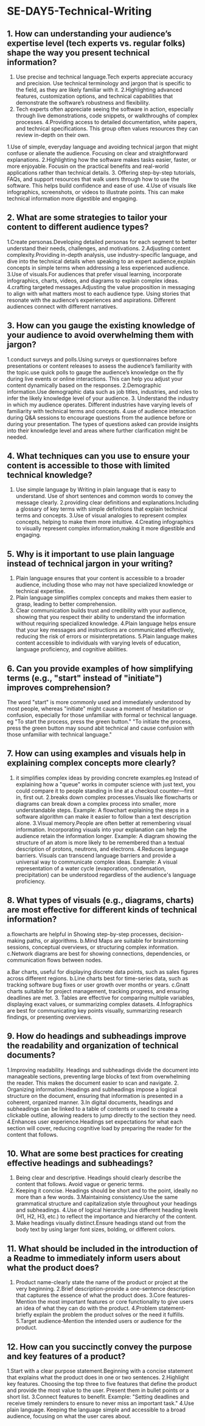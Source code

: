 # SE-DAY5-Technical-Writing
## 1. How can understanding your audience’s expertise level (tech experts vs. regular folks) shape the way you present technical information?
<!--understanding your audience's expertise level for tech experts-->
1. Use precise and technical language.Tech experts appreciate accuracy and precision. Use technical terminology and jargon that is specific to the field, as they are likely familiar with it.
2.Highlighting advanced features, customization options, and technical capabilities that demonstrate the software’s robustness and flexibility.
3. Tech experts often appreciate seeing the software in action, especially through live demonstrations, code snippets, or walkthroughs of complex processes.
4.Providing access to detailed documentation, white papers, and technical specifications. This group often values resources they can review in-depth on their own.
<!--regular folks-->
1.Use of simple, everyday language and avoiding technical jargon that might confuse or alienate the audience. Focusing on clear and straightforward explanations.
2.Highlighting how the software makes tasks easier, faster, or more enjoyable. Focusin on the practical benefits and real-world applications rather than technical details.
3. Offering step-by-step tutorials, FAQs, and support resources that walk users through how to use the software. This helps build confidence and ease of use.
4.Use  of visuals like infographics, screenshots, or videos to illustrate points. This can make technical information more digestible and engaging.
## 2. What are some strategies to tailor your content to different audience types?
1.Create personas.Developing detailed personas for each segment to better understand their needs, challenges, and motivations.
2.Adjusting content complexity.Providing in-depth analysis, use industry-specific language, and dive into the technical details when speaking to an expert audience,explain concepts in simple terms when addressing a less experienced audience.
3.Use of visuals.For audiences that prefer visual learning, incorporate infographics, charts, videos, and diagrams to explain complex ideas.
4.crafting targeted messages.Adjusting the value proposition in  messaging to align with what matters most to each audience type. Using stories that resonate with the audience’s experiences and aspirations. Different audiences connect with different narratives.
## 3. How can you gauge the existing knowledge of your audience to avoid overwhelming them with jargon?
1.conduct surveys and polls.Using surveys or questionnaires before presentations or content releases to assess the audience’s familiarity with the topic.use quick polls to gauge the audience’s knowledge on the fly during live events or online interactions. This can help you adjust your content dynamically based on the responses.
2.Demographic information.Use demographic data such as job titles, industries, and roles to infer the likely knowledge level of your audience.
3. Understand the industry in which my audience operates. Different industries have varying levels of familiarity with technical terms and concepts.
4.use of audience interaction during Q&A sessions to encourage questions from the audience before or during your presentation. The types of questions asked can provide insights into their knowledge level and areas where further clarification might be needed.
## 4. What techniques can you use to ensure your content is accessible to those with limited technical knowledge?
1. Use simple language by Writing in plain language that is easy to understand. Use of short sentences and common words to convey the message clearly.
2.providing clear definitions and explanations.Including a glossary of key terms with simple definitions that explain technical terms and concepts.
3.Use of visual analogies to represent complex concepts, helping to make them more intuitive.
4.Creating infographics to visually represent complex information,making it more digestible and engaging.
## 5. Why is it important to use plain language instead of technical jargon in your writing?
1. Plain language ensures that your content is accessible to a broader audience, including those who may not have specialized knowledge or technical expertise.
2. Plain language simplifies complex concepts and makes them easier to grasp, leading to better comprehension.
3. Clear communication builds trust and credibility with your audience, showing that you respect their ability to understand the information without requiring specialized knowledge.
4.Plain language helps ensure that your key messages and instructions are communicated effectively, reducing the risk of errors or misinterpretations.
5.Plain language makes content accessible to individuals with varying levels of education, language proficiency, and cognitive abilities.
## 6. Can you provide examples of how simplifying terms (e.g., "start" instead of "initiate") improves comprehension?
The word "start" is more commonly used and immediately understood by most people, whereas "initiate" might cause a moment of hesitation or confusion, especially for those unfamiliar with formal or technical language. eg "To start the process, press the green button." "To initiate the process, press the green button may sound abit technical and cause confusion with those unfamiliar with technical language."

## 7. How can using examples and visuals help in explaining complex concepts more clearly?
1. it simplifies complex ideas by providing concrete examples.eg Instead of explaining how a "queue" works in computer science with just text, you could compare it to people standing in line at a checkout counter—first in, first out.
2.breaks down complex processes.Visuals like flowcharts or diagrams can break down a complex process into smaller, more understandable steps. Example: A flowchart explaining the steps in a software algorithm can make it easier to follow than a text description alone.
3.Visual memory.People are often better at remembering visual information. Incorporating visuals into your explanation can help the audience retain the information longer. Example: A diagram showing the structure of an atom is more likely to be remembered than a textual description of protons, neutrons, and electrons.
4.Reduces language barriers. Visuals can transcend language barriers and provide a universal way to communicate complex ideas. Example:  A visual representation of a water cycle (evaporation, condensation, precipitation) can be understood regardless of the audience's language proficiency.
## 8. What types of visuals (e.g., diagrams, charts) are most effective for different kinds of technical information?
<!--Diagrams-->
a.flowcharts are helpful in Showing step-by-step processes, decision-making paths, or algorithms.
b.Mind Maps are suitable for brainstorming sessions, conceptual overviews, or structuring complex information.
c.Network diagrams are best for showing connections, dependencies, or communication flows between nodes.
<!--Charts-->
a.Bar charts, useful for displaying discrete data points, such as sales figures across different regions.
b.Line charts best for time-series data, such as tracking software bug fixes or user growth over months or years.
c.Gnatt charts suitable for project management, tracking progress, and ensuring deadlines are met.
3. Tables are effective for comparing multiple variables, displaying exact values, or summarizing complex datasets.
4.Infographics are best for communicating key points visually, summarizing research findings, or presenting overviews.
## 9. How do headings and subheadings improve the readability and organization of technical documents?
1.Improving readability. Headings and subheadings divide the document into manageable sections, preventing large blocks of text from overwhelming the reader. This makes the document easier to scan and navigate.
2. Organizing information.Headings and subheadings impose a logical structure on the document, ensuring that information is presented in a coherent, organized manner.
3.In digital documents, headings and subheadings can be linked to a table of contents or used to create a clickable outline, allowing readers to jump directly to the section they need.
4.Enhances user experience.Headings set expectations for what each section will cover, reducing cognitive load by preparing the reader for the content that follows.
## 10. What are some best practices for creating effective headings and subheadings?
1. Being clear and descriptive. Headings should clearly describe the content that follows. Avoid vague or generic terms.
2. Keeping it concise. Headings should be short and to the point, ideally no more than a few words.
3.Maintaining consistency.Use the same grammatical structure and capitalization style throughout your headings and subheadings.
4.Use of logical hierarchy.Use different heading levels (H1, H2, H3, etc.) to reflect the importance and hierarchy of the content.
5. Make headings visually distinct.Ensure headings stand out from the body text by using larger font sizes, bolding, or different colors.
## 11. What should be included in the introduction of a Readme to immediately inform users about what the product does?
1. Product name-clearly state the name of the product or project at the very beginning.
2.Brief description-provide a one-sentence description that captures the essence of what the product does.
3.Core features- Mention the most important features or core functionality to give users an idea of what they can do with the product.
4.Problem statement-briefly explain the problem the product solves or the need it fulfills.
5.Target audience-Mention the intended users or audience for the product.
## 12. How can you succinctly convey the purpose and key features of a product?
1.Start with a clear purpose statement.Beginning with a concise statement that explains what the product does in one or two sentences.
2.Highlight key features. Choosing the top three to five features that define the product and provide the most value to the user. Present them in bullet points or a short list.
3.Connect features to benefit. Example: "Setting deadlines and receive timely reminders to ensure to never miss an important task."
4.Use plain language. Keeping the language simple and accessible to a broad audience, focusing on what the user cares about.